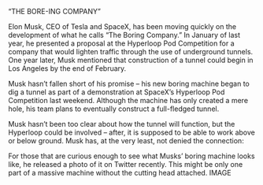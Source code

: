 “THE BORE-ING COMPANY”

Elon Musk, CEO of Tesla and SpaceX, has been moving quickly on the development of what he calls “The Boring Company.” In January of last year, he presented a proposal at the Hyperloop Pod Competition for a company that would lighten traffic through the use of  underground tunnels. One year later, Musk mentioned that construction of a tunnel could begin in Los Angeles by the end of February.

Musk hasn’t fallen short of his promise – his new boring machine began to dig a tunnel as part of a demonstration at SpaceX’s Hyperloop Pod Competition last weekend. Although the machine has only created a mere hole, his team plans to eventually construct a full-fledged tunnel.

Musk hasn’t been too clear about how the tunnel will function, but the Hyperloop could be involved – after, it is supposed to be able to work above or below ground. Musk has, at the very least, not denied the connection:

For those that are curious enough to see what Musks’ boring machine looks like, he released a photo of it on Twitter recently. This might be only one part of a massive machine without the cutting head attached.
IMAGE